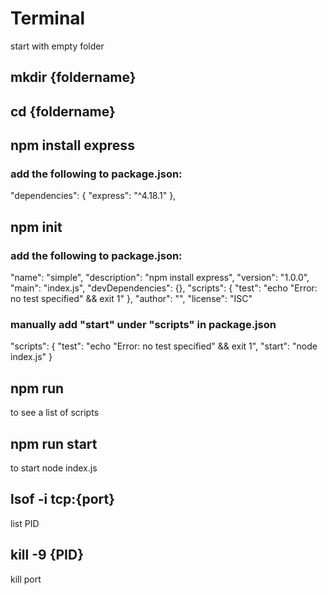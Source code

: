 # Terminal
start with empty folder
## mkdir {foldername}
## cd {foldername}
## npm install express
### add the following to package.json:
"dependencies": {
    "express": "^4.18.1"
  },
## npm init
### add the following to package.json:
"name": "simple",
  "description": "npm install express",
  "version": "1.0.0",
  "main": "index.js",
  "devDependencies": {},
  "scripts": {
    "test": "echo \"Error: no test specified\" && exit 1"
  },
  "author": "",
  "license": "ISC"
### manually add "start" under "scripts" in package.json
  "scripts": {
    "test": "echo \"Error: no test specified\" && exit 1",
    "start": "node index.js"
  }
## npm run
to see a list of scripts
## npm run start
to start node index.js
## lsof -i tcp:{port}
list PID
## kill -9 {PID}
kill port